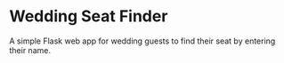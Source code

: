 # Wedding Seat Finder

A simple Flask web app for wedding guests to find their seat by entering their name.
